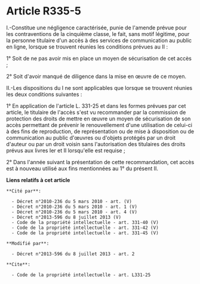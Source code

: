 # Article R335-5

I.-Constitue une négligence caractérisée, punie de l'amende prévue pour les contraventions de la cinquième classe, le fait,
sans motif légitime, pour la personne titulaire d'un accès à des services de communication au public en ligne, lorsque se
trouvent réunies les conditions prévues au II : 

1° Soit de ne pas avoir mis en place un moyen de sécurisation de cet accès ; 

2° Soit d'avoir manqué de diligence dans la mise en œuvre de ce moyen. 

II.-Les dispositions du I ne sont applicables que lorsque se trouvent réunies les deux conditions suivantes : 

1° En application de l'article L. 331-25 et dans les formes prévues par cet article, le titulaire de l'accès s'est vu
recommander par la commission de protection des droits de mettre en œuvre un moyen de sécurisation de son accès permettant de
prévenir le renouvellement d'une utilisation de celui-ci à des fins de reproduction, de représentation ou de mise à
disposition ou de communication au public d'œuvres ou d'objets protégés par un droit d'auteur ou par un droit voisin sans
l'autorisation des titulaires des droits prévus aux livres Ier et II lorsqu'elle est requise ; 

2° Dans l'année suivant la présentation de cette recommandation, cet accès est à nouveau utilisé aux fins mentionnées au 1°
du présent II.

**Liens relatifs à cet article**

	**Cité par**:

	  - Décret n°2010-236 du 5 mars 2010 - art. (V)
	  - Décret n°2010-236 du 5 mars 2010 - art. 1 (V)
	  - Décret n°2010-236 du 5 mars 2010 - art. 4 (V)
	  - Décret n°2013-596 du 8 juillet 2013 (V)
	  - Code de la propriété intellectuelle - art. 331-40 (V)
	  - Code de la propriété intellectuelle - art. 331-42 (V)
	  - Code de la propriété intellectuelle - art. 331-45 (V)

	**Modifié par**:

	  - Décret n°2013-596 du 8 juillet 2013 - art. 2

	**Cite**:

	  - Code de la propriété intellectuelle - art. L331-25
